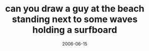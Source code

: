 ---
layout: base.njk
title : 'can you draw a guy at the beach standing next to some waves holding a surfboard' 
view_title : 'can you draw a guy at the beach standing next to some waves holding a surfboard' 
year : '2006' 
date : '2006-06-15' 
img_file : '/drawing/canyoudrawaguyatthebeachsta.png' 
html_file : 'canyoudrawaguyatthebeachsta' 
next_html : 'thedayafterthestorm.html' 
year_order : '161' 
permalink : "title/{{html_file}}.html"
---